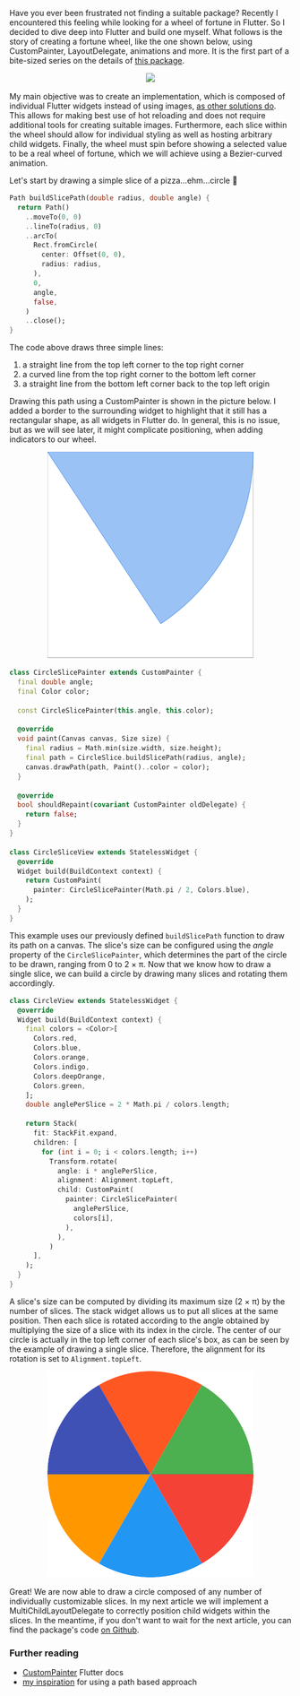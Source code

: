 Have you ever been frustrated not finding a suitable package? Recently I encountered this feeling while looking for a
wheel of fortune in Flutter. So I decided to dive deep into Flutter and build one myself. What follows is the story of
creating a fortune wheel, like the one shown below, using CustomPainter, LayoutDelegate, animations and more. It is the
first part of a bite-sized series on the details of [this package](https://pub.dev/packages/flutter_fortune_wheel).

<div align="center">
  <img src="https://raw.githubusercontent.com/kevlatus/flutter_fortune_wheel/main/images/img-wheel-256.png">
</div>

My main objective was to create an implementation, which is composed of individual Flutter widgets instead of using
images, [as other solutions do](https://pub.dev/packages/flutter_spinning_wheel). This allows for making best use of hot
reloading and does not require additional tools for creating suitable images. Furthermore, each slice within the wheel
should allow for individual styling as well as hosting arbitrary child widgets. Finally, the wheel must spin before
showing a selected value to be a real wheel of fortune, which we will achieve using a Bezier-curved animation.

Let's start by drawing a simple slice of a pizza...ehm...circle 🍕

```dart
Path buildSlicePath(double radius, double angle) {
  return Path()
    ..moveTo(0, 0)
    ..lineTo(radius, 0)
    ..arcTo(
      Rect.fromCircle(
        center: Offset(0, 0),
        radius: radius,
      ),
      0,
      angle,
      false,
    )
    ..close();
}
```

The code above draws three simple lines:

1. a straight line from the top left corner to the top right corner
2. a curved line from the top right corner to the bottom left corner
3. a straight line from the bottom left corner back to the top left origin

Drawing this path using a CustomPainter is shown in the picture below. I added a border to the surrounding widget to
highlight that it still has a rectangular shape, as all widgets in Flutter do. In general, this is no issue, but as we
will see later, it might complicate positioning, when adding indicators to our wheel.

<div align="center">
  <img src="/assets/blog/images/img-circle-slice.png">
</div>

```dart
class CircleSlicePainter extends CustomPainter {
  final double angle;
  final Color color;

  const CircleSlicePainter(this.angle, this.color);

  @override
  void paint(Canvas canvas, Size size) {
    final radius = Math.min(size.width, size.height);
    final path = CircleSlice.buildSlicePath(radius, angle);
    canvas.drawPath(path, Paint()..color = color);
  }

  @override
  bool shouldRepaint(covariant CustomPainter oldDelegate) {
    return false;
  }
}

class CircleSliceView extends StatelessWidget {
  @override
  Widget build(BuildContext context) {
    return CustomPaint(
      painter: CircleSlicePainter(Math.pi / 2, Colors.blue),
    );
  }
}
```

This example uses our previously defined `buildSlicePath` function to draw its path on a canvas. The slice's size can be
configured using the _angle_ property of the `CircleSlicePainter`, which determines the part of the circle to be drawn,
ranging from 0 to 2 × π. Now that we know how to draw a single slice, we can build a circle by drawing many slices and
rotating them accordingly.

```dart
class CircleView extends StatelessWidget {
  @override
  Widget build(BuildContext context) {
    final colors = <Color>[
      Colors.red,
      Colors.blue,
      Colors.orange,
      Colors.indigo,
      Colors.deepOrange,
      Colors.green,
    ];
    double anglePerSlice = 2 * Math.pi / colors.length;

    return Stack(
      fit: StackFit.expand,
      children: [
        for (int i = 0; i < colors.length; i++)
          Transform.rotate(
            angle: i * anglePerSlice,
            alignment: Alignment.topLeft,
            child: CustomPaint(
              painter: CircleSlicePainter(
                anglePerSlice,
                colors[i],
              ),
            ),
          )
      ],
    );
  }
}
```

A slice's size can be computed by dividing its maximum size (2 × π) by the number of slices. The stack widget allows us
to put all slices at the same position. Then each slice is rotated according to the angle obtained by multiplying the
size of a slice with its index in the circle. The center of our circle is actually in the top left corner of each
slice's box, as can be seen by the example of drawing a single slice. Therefore, the alignment for its rotation is set
to `Alignment.topLeft`.

<div align="center">
  <img src="/assets/blog/images/img-circle.png">
</div>

Great! We are now able to draw a circle composed of any number of individually customizable slices. In my next article
we will implement a MultiChildLayoutDelegate to correctly position child widgets within the slices. In the meantime, if
you don't want to wait for the next article, you can find the package's
code [on Github](https://github.com/kevlatus/flutter_fortune_wheel).

### Further reading

- [CustomPainter](https://api.flutter.dev/flutter/rendering/CustomPainter-class.html) Flutter docs
- [my inspiration](https://github.com/baobao1996mn/flutter-fortune-wheel) for using a path based approach
